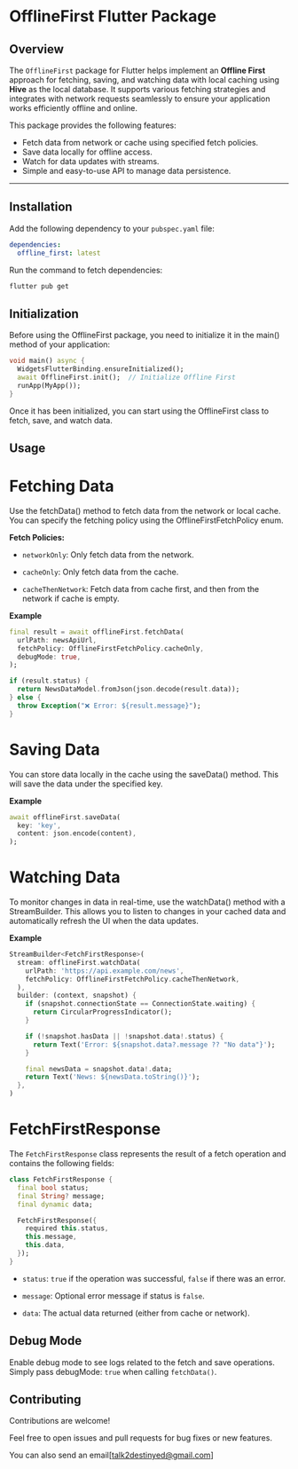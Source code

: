 
# OfflineFirst Flutter Package

## Overview

The `OfflineFirst` package for Flutter helps implement an **Offline First** approach for fetching, saving, and watching data with local caching using **Hive** as the local database. It supports various fetching strategies and integrates with network requests seamlessly to ensure your application works efficiently offline and online.

This package provides the following features:

- Fetch data from network or cache using specified fetch policies.
- Save data locally for offline access.
- Watch for data updates with streams.
- Simple and easy-to-use API to manage data persistence.

---

## Installation

Add the following dependency to your `pubspec.yaml` file:

```yaml
dependencies:
  offline_first: latest
```

Run the command to fetch dependencies:

```bash
flutter pub get
```

## Initialization

Before using the OfflineFirst package, you need to initialize it in the main() method of your application:

```dart
void main() async {
  WidgetsFlutterBinding.ensureInitialized();
  await OfflineFirst.init();  // Initialize Offline First
  runApp(MyApp());
}
```
Once it has been initialized, you can start using the OfflineFirst class to fetch, save, and watch data.


## Usage

# Fetching Data

Use the fetchData() method to fetch data from the network or local cache. You can specify the fetching policy using the OfflineFirstFetchPolicy enum.

**Fetch Policies:**

- `networkOnly`: Only fetch data from the network.

- `cacheOnly`: Only fetch data from the cache.

- `cacheThenNetwork`: Fetch data from cache first, and then from the network if cache is empty.

**Example**

```dart
final result = await offlineFirst.fetchData(
  urlPath: newsApiUrl,
  fetchPolicy: OfflineFirstFetchPolicy.cacheOnly,
  debugMode: true,
);

if (result.status) {
  return NewsDataModel.fromJson(json.decode(result.data));
} else {
  throw Exception("❌ Error: ${result.message}");
}
```

# Saving Data

You can store data locally in the cache using the saveData() method. This will save the data under the specified key.

**Example**

```dart
await offlineFirst.saveData(
  key: 'key', 
  content: json.encode(content),
);
```

# Watching Data

To monitor changes in data in real-time, use the watchData() method with a StreamBuilder. This allows you to listen to changes in your cached data and automatically refresh the UI when the data updates.

**Example**

```dart
StreamBuilder<FetchFirstResponse>(
  stream: offlineFirst.watchData(
    urlPath: 'https://api.example.com/news',
    fetchPolicy: OfflineFirstFetchPolicy.cacheThenNetwork,
  ),
  builder: (context, snapshot) {
    if (snapshot.connectionState == ConnectionState.waiting) {
      return CircularProgressIndicator();
    }

    if (!snapshot.hasData || !snapshot.data!.status) {
      return Text('Error: ${snapshot.data?.message ?? "No data"}');
    }

    final newsData = snapshot.data!.data;
    return Text('News: ${newsData.toString()}');
  },
)
```

# FetchFirstResponse

The `FetchFirstResponse` class represents the result of a fetch operation and contains the following fields:

```dart
class FetchFirstResponse {
  final bool status;
  final String? message;
  final dynamic data;

  FetchFirstResponse({
    required this.status,
    this.message,
    this.data,
  });
}
```

- `status`: `true` if the operation was successful, `false` if there was an error.

- `message`: Optional error message if status is `false`.

- `data`: The actual data returned (either from cache or network).



## Debug Mode

Enable debug mode to see logs related to the fetch and save operations. Simply pass debugMode: `true` when calling `fetchData()`.


## Contributing

Contributions are welcome!

Feel free to open issues and pull requests for bug fixes or new features. 

You can also send an email[talk2destinyed@gmail.com]


